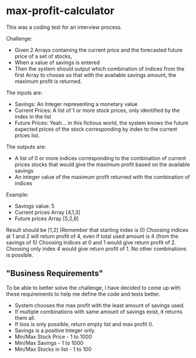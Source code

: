 # max-profit-calculator

This was a coding test for an interview process.

Challenge:

- Given 2 Arrays containing the current price and the forecasted future price of a set of stocks,
- When a value of savings is entered
- Then the system should output which combination of indices from the first Array to choose so that with the available savings amount, the maximum profit is returned.

The inputs are:

- Savings: An Integer representing a monetary value
- Current Prices: A list of 1 or more stock prices, only identified by the index in the list
- Future Prices: Yeah... in this fictious world, the system knows the future expected prices of the stock
  corresponding by index to the current prices list.

The outputs are:

- A list of 0 or more indices corresponding to the combination of current prices stocks that would give the
  maximum profit based on the available savings
- An integer value of the maximum profit returned with the combination of indices

Example:

- Savings value: 5
- Current prices Array [4,1,3]
- Future prices Array [5,2,6]

Result should be [1,2] (Remember that starting index is 0)
Choosing indices at 1 and 2 will return profit of 4, even if total used amount is 4 (from the savings of 5)
Choosing indices at 0 and 1 would give return profit of 2.
Choosing only index 4 would give return profit of 1.
No other combinations is possible.

## **"Business Requirements"**

To be able to better solve the challenge, I have decided to come up with these requirements to help me define the
code and tests better.

- System chooses the max profit with the least amount of savings used.
- If multiple combinations with same amount of savings exist, it returns them all.
- If loss is only possible, return empty list and max profit 0.
- Savings is a positive Integer only.
- Min/Max Stock Price - 1 to 1000
- Min/Max Savings - 1 to 1000
- Min/Max Stocks in list - 1 to 100
